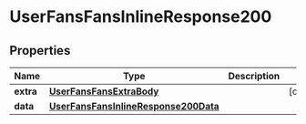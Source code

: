 # UserFansFansInlineResponse200

## Properties
Name | Type | Description | Notes
------------ | ------------- | ------------- | -------------
**extra** | [**UserFansFansExtraBody**](UserFansFansExtraBody.md) |  |  [optional]
**data** | [**UserFansFansInlineResponse200Data**](UserFansFansInlineResponse200Data.md) |  | 
